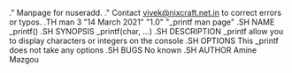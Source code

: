 .\" Manpage for nuseradd.
.\" Contact vivek@nixcraft.net.in to correct errors or typos.
.TH man 3 "14 March 2021" "1.0" "_printf man page"
.SH NAME
_printf() 
.SH SYNOPSIS
_printf(char, ...)
.SH DESCRIPTION
_printf allow you to display characters or integers on the console
.SH OPTIONS
This _printf does not take any options
.SH BUGS
No known 
.SH AUTHOR
Amine Mazgou
